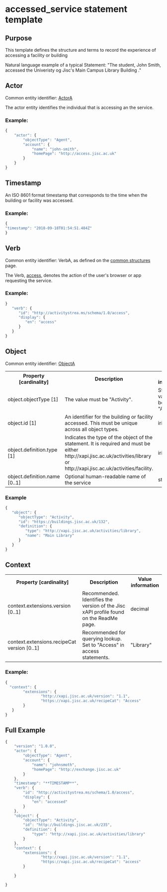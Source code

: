 # accessed_service statement template


## Purpose
This template defines the structure and terms to record the experience of accessing a facility or building

Natural language example of a typical Statement: "The student, John Smith, accessed the Univeristy og Jisc's Main Campus Library Building ."

## Actor
Common entity identifier: [ActorA](/common_structures.md#actora) 

The actor entity identifies the individual that is accessing an the service.

### Example:

``` Javascript
{
    "actor": {
        "objectType": "Agent",
        "account": {
            "name": "john-smith",
            "homePage": "http://access.jisc.ac.uk"
        }
    }
}
```

## Timestamp
An ISO 8601 format timestamp that corresponds to the time when the building or facility was accessed.

### Example:

``` javascript
{
"timestamp": "2018-09-18T01:54:51.484Z"
}
`````` 

## Verb
Common entity identifier: VerbA, as defined on the [common structures](/common_structures.md#verba) page.

The Verb, [access](/vocabulary.md#verbs), denotes the action of the user's browser or app requesting the service.

### Example:

``` javascript
}
   "verb": {
      "id": "http://activitystrea.ms/schema/1.0/access",
      "display": {
         "en": "access"
      }
   }
}
```

## Object
Common entity identifier: [ObjectA](/common_structures.md#objecta) 

<table>
	<tr><th>Property [cardinality]</th><th>Description</th><th>Value information</</th></tr>
	<tr>
		<td>object.objectType [1]</td>
		<td>The value must be "Activity".</td>
		<td>String, value must be "Activity".</td>
	</tr>
	<tr>
		<td>object.id [1]</td>
		<td>An identifier for the building or facility accessed. This must be unique across all object types.</td>
		<td>iri</td>
	</tr>
	<tr>
		<td>object.definition.type [1]</td>
		<td>Indicates the type of the object of the statement. It is required and must be either http://xapi.jisc.ac.uk/activities/library or http://xapi.jisc.ac.uk/activities/facility.</td>
		<td>iri</td>
	</tr>
	<tr>
		<td>object.definition.name [0..1]</td>
		<td>Optional human-readable name of the service</td>
		<td>string</td>
	</tr>
</table>

### Example

``` javascript
{
   "object": {
      "objectType": "Activity",
      "id": "https://buildings.jisc.ac.uk/132",
      "definition": {
         "type": "http://xapi.jisc.ac.uk/activities/library",
         "name": "Main Library"
      }
   }
}
```

## Context

<table>
	<tr><th>Property [cardinality]</th><th>Description</th><th>Value information</</th></tr>
	<tr>
		<td>context.extensions.version [0..1]</td>
		<td>Recommended. Identifies the version of the Jisc xAPI profile found on the ReadMe page. <br/></td>
		<td>decimal</td>
	<tr>
		<td>context.extensions.recipeCat version [0..1]</td>
		<td>Recommended for querying lookup. Set to "Access" in access statements.<br/></td>
		<td>"Library"</td>
	</tr>
</table>

### Example:

``` javascript
{
  "context": {
		"extensions": {
				"http://xapi.jisc.ac.uk/version": "1.1",
				"https://xapi.jisc.ac.uk/recipeCat": "Access"
		}
   }
}
```

## Full Example
``` javascript
{
	"version": "1.0.0",
	"actor": {
		"objectType": "Agent",
		"account": {
			"name": "johnsmoth",
			"homePage": "http://exchange.jisc.ac.uk" 
		}
	},
	"timestamp": "**TIMESTAMP**",
	"verb": {
		"id": "http://activitystrea.ms/schema/1.0/access",
		"display": {
			"en": "accessed"
		}
	},
	"object": {
		"objectType": "Activity",
		"id": "http://buildings.jisc.ac.uk/235",
		"definition": {
			"type": "http://xapi.jisc.ac.uk/activities/library"
		}
	},
	"context": {
		"extensions": {
				"http://xapi.jisc.ac.uk/version": "1.1",
				"https://xapi.jisc.ac.uk/recipeCat": "access"
		}
				
	}

}

```
